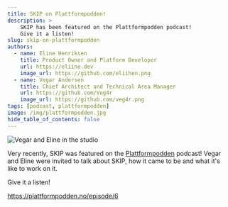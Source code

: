 ```yaml
---
title: SKIP on Plattformpodden!
description: >
    SKIP has been featured on the Plattformpodden podcast!
    Give it a listen!
slug: skip-on-plattformpodden
authors:
  - name: Eline Henriksen
    title: Product Owner and Platform Developer
    url: https://eliine.dev
    image_url: https://github.com/eliihen.png
  - name: Vegar Andersen
    title: Chief Architect and Technical Area Manager
    url: https://github.com/Veg4r
    image_url: https://github.com/veg4r.png
tags: [podcast, plattformpodden]
image: /img/plattformpodden.jpg
hide_table_of_contents: false
---
```


![Vegar and Eline in the studio](/img/plattformpodden.jpg)

Very recently, SKIP was featured on the
[Plattformpodden](https://plattformpodden.no) podcast! Vegar and Eline were
invited to talk about SKIP, how it came to be and what it's like to work on it.

Give it a listen!

https://plattformpodden.no/episode/6
